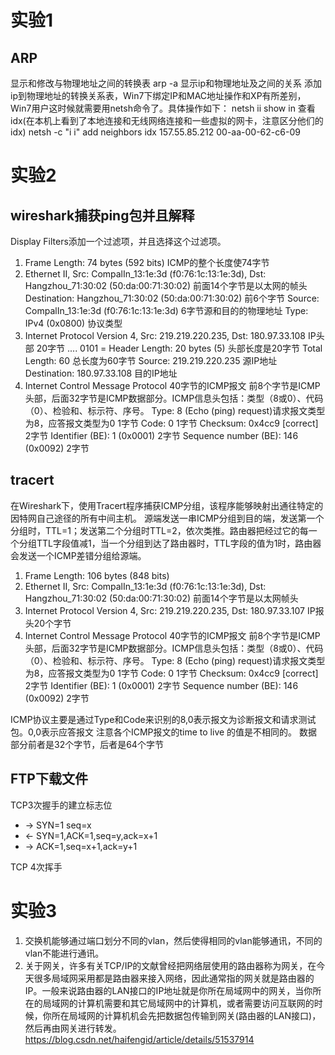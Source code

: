 # 实验1
## ARP
显示和修改与物理地址之间的转换表
arp -a    显示ip和物理地址及之间的关系
添加ip到物理地址的转换关系表，Win7下绑定IP和MAC地址操作和XP有所差别，Win7用户这时候就需要用netsh命令了。具体操作如下：
netsh ii show in  查看idx(在本机上看到了本地连接和无线网络连接和一些虚拟的网卡，注意区分他们的idx)
netsh -c "i i" add neighbors idx 157.55.85.212  00-aa-00-62-c6-09

# 实验2
## wireshark捕获ping包并且解释
Display Filters添加一个过滤项，并且选择这个过滤项。

1. Frame Length: 74 bytes (592 bits)  ICMP的整个长度使74字节
2. Ethernet II, Src: CompalIn_13:1e:3d (f0:76:1c:13:1e:3d), Dst: Hangzhou_71:30:02 (50:da:00:71:30:02) 前面14个字节是以太网的帧头
Destination: Hangzhou_71:30:02 (50:da:00:71:30:02) 前6个字节
Source: CompalIn_13:1e:3d (f0:76:1c:13:1e:3d) 6字节源和目的的物理地址
Type: IPv4 (0x0800) 协议类型
3. Internet Protocol Version 4, Src: 219.219.220.235, Dst: 180.97.33.108 IP头部 20字节
.... 0101 = Header Length: 20 bytes (5) 头部长度是20字节
Total Length: 60 总长度为60字节
Source: 219.219.220.235 源IP地址
Destination: 180.97.33.108 目的IP地址
4. Internet Control Message Protocol 40字节的ICMP报文
前8个字节是ICMP头部，后面32字节是ICMP数据部分。ICMP信息头包括：类型（8或0）、代码（0）、检验和、标示符、序号。
Type: 8 (Echo (ping) request)请求报文类型为8，应答报文类型为0 1字节
Code: 0   1字节
Checksum: 0x4cc9 [correct] 2字节
Identifier (BE): 1 (0x0001) 2字节
Sequence number (BE): 146 (0x0092) 2字节

## tracert
在Wireshark下，使用Tracert程序捕获ICMP分组，该程序能够映射出通往特定的因特网自己途径的所有中间主机。
源端发送一串ICMP分组到目的端，发送第一个分组时，TTL=1；发送第二个分组时TTL=2，依次类推。路由器把经过它的每一个分组TTL字段值减1，当一个分组到达了路由器时，TTL字段的值为1时，路由器会发送一个ICMP差错分组给源端。

1. Frame Length: 106 bytes (848 bits) 
2. Ethernet II, Src: CompalIn_13:1e:3d (f0:76:1c:13:1e:3d), Dst: Hangzhou_71:30:02 (50:da:00:71:30:02) 前面14个字节是以太网帧头
3. Internet Protocol Version 4, Src: 219.219.220.235, Dst: 180.97.33.107 IP报头20个字节
4. Internet Control Message Protocol 40字节的ICMP报文
前8个字节是ICMP头部，后面32字节是ICMP数据部分。ICMP信息头包括：类型（8或0）、代码（0）、检验和、标示符、序号。
Type: 8 (Echo (ping) request)请求报文类型为8，应答报文类型为0 1字节
Code: 0   1字节
Checksum: 0x4cc9 [correct] 2字节
Identifier (BE): 1 (0x0001) 2字节
Sequence number (BE): 146 (0x0092) 2字节

ICMP协议主要是通过Type和Code来识别的8,0表示报文为诊断报文和请求测试包。0,0表示应答报文
注意各个ICMP报文的time to live 的值是不相同的。
数据部分前者是32个字节，后者是64个字节


## FTP下载文件
TCP3次握手的建立标志位

- -> SYN=1 seq=x
- <- SYN=1,ACK=1,seq=y,ack=x+1
- -> ACK=1,seq=x+1,ack=y+1

TCP 4次挥手


# 实验3
1. 交换机能够通过端口划分不同的vlan，然后使得相同的vlan能够通讯，不同的vlan不能进行通讯。
2. 关于网关，许多有关TCP/IP的文献曾经把网络层使用的路由器称为网关，在今天很多局域网采用都是路由器来接入网络，因此通常指的网关就是路由器的IP。一般来说路由器的LAN接口的IP地址就是你所在局域网中的网关，当你所在的局域网的计算机需要和其它局域网中的计算机，或者需要访问互联网的时候，你所在局域网的计算机机会先把数据包传输到网关(路由器的LAN接口)，然后再由网关进行转发。https://blog.csdn.net/haifengid/article/details/51537914
